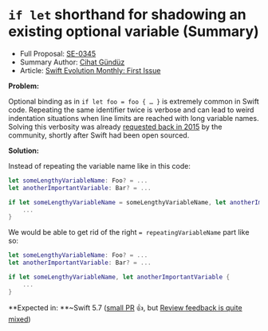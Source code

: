 # `if let` shorthand for shadowing an existing optional variable (Summary)

* Full Proposal: [SE-0345](https://github.com/apple/swift-evolution/blob/main/proposals/0345-if-let-shorthand.md)
* Summary Author: [Cihat Gündüz](https://fline.dev/about)
* Article: [Swift Evolution Monthly: First Issue](https://www.fline.dev/swift-evolution-monthly-first-issue/#se-0345-if-let-shorthand-for-shadowing-an-existing-optional-variable)

**Problem:**

Optional binding as in `if let foo = foo { … }` is extremely common in Swift code. Repeating the same identifier twice is verbose and can lead to weird indentation situations when line limits are reached with long variable names. Solving this verbosity was already [requested back in 2015](https://forums.swift.org/t/if-let-shortcut-syntax/56?ref=fline.dev) by the community, shortly after Swift had been open sourced.

**Solution:**

Instead of repeating the variable name like in this code:

```Swift
let someLengthyVariableName: Foo? = ...
let anotherImportantVariable: Bar? = ...

if let someLengthyVariableName = someLengthyVariableName, let anotherImportantVariable = anotherImportantVariable {
    ...
}
```

We would be able to get rid of the right `= repeatingVariableName` part like so:

```Swift
let someLengthyVariableName: Foo? = ...
let anotherImportantVariable: Bar? = ...

if let someLengthyVariableName, let anotherImportantVariable {
    ...
}
```

**Expected in: **~Swift 5.7 ([small PR](https://github.com/apple/swift/pull/40694/files?ref=fline.dev) 👍, but [Review feedback is quite mixed](https://forums.swift.org/t/se-0345-if-let-shorthand-for-shadowing-an-existing-optional-variable/55805?ref=fline.dev))
